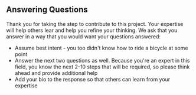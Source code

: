 ## Answering Questions
Thank you for taking the step to contribute to this project. Your expertise will help others lear and help you refine your thinking. We ask that you answer in a way that you would want your questions answered:

* Assume best intent - you too didn't know how to ride a bicycle at some point
* Answer the next two questions as well. Because you're an expert in this field, you know the next 2-10 steps that will be required, so please think ahead and provide additional help
* Add your bio to the response so that others can learn from your expertise
